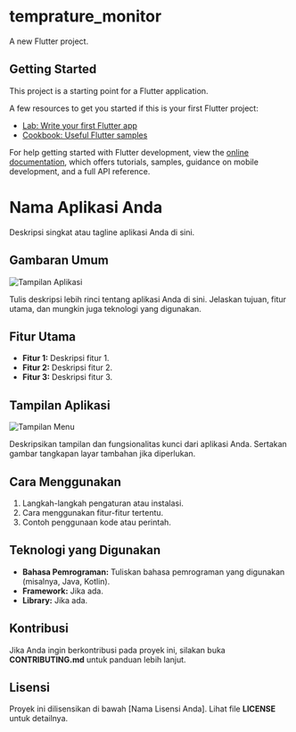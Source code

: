 # temprature_monitor

A new Flutter project.

## Getting Started

This project is a starting point for a Flutter application.

A few resources to get you started if this is your first Flutter project:

- [Lab: Write your first Flutter app](https://docs.flutter.dev/get-started/codelab)
- [Cookbook: Useful Flutter samples](https://docs.flutter.dev/cookbook)

For help getting started with Flutter development, view the
[online documentation](https://docs.flutter.dev/), which offers tutorials,
samples, guidance on mobile development, and a full API reference.
# Nama Aplikasi Anda

Deskripsi singkat atau tagline aplikasi Anda di sini.

## Gambaran Umum

![Tampilan Aplikasi](https://ibb.co/j3bVGcT)

Tulis deskripsi lebih rinci tentang aplikasi Anda di sini. Jelaskan tujuan, fitur utama, dan mungkin juga teknologi yang digunakan.

## Fitur Utama

- **Fitur 1:** Deskripsi fitur 1.
- **Fitur 2:** Deskripsi fitur 2.
- **Fitur 3:** Deskripsi fitur 3.

## Tampilan Aplikasi

![Tampilan Menu](./images/menu_screenshot.png)

Deskripsikan tampilan dan fungsionalitas kunci dari aplikasi Anda. Sertakan gambar tangkapan layar tambahan jika diperlukan.

## Cara Menggunakan

1. Langkah-langkah pengaturan atau instalasi.
2. Cara menggunakan fitur-fitur tertentu.
3. Contoh penggunaan kode atau perintah.

## Teknologi yang Digunakan

- **Bahasa Pemrograman:** Tuliskan bahasa pemrograman yang digunakan (misalnya, Java, Kotlin).
- **Framework:** Jika ada.
- **Library:** Jika ada.

## Kontribusi

Jika Anda ingin berkontribusi pada proyek ini, silakan buka **CONTRIBUTING.md** untuk panduan lebih lanjut.

## Lisensi

Proyek ini dilisensikan di bawah [Nama Lisensi Anda]. Lihat file **LICENSE** untuk detailnya.

